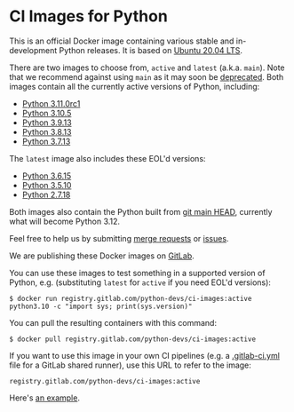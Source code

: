 # CI Images for Python

This is an official Docker image containing various stable and in-development
Python releases.  It is based on [Ubuntu 20.04 LTS](http://releases.ubuntu.com/20.04/).

There are two images to choose from, `active` and `latest` (a.k.a. `main`).
Note that we recommend against using `main` as it may soon be
[deprecated](https://gitlab.com/python-devs/ci-images/-/issues/20).
Both images contain all the currently active versions of Python, including:

<!---
It would be great if we could create this list dynamically, since it's the
we already auto-detect the active versions from the git tags.
--->

* [Python 3.11.0rc1](https://www.python.org/downloads/release/python-3110rc1/)
* [Python 3.10.5](https://www.python.org/downloads/release/python-3105/)
* [Python 3.9.13](https://www.python.org/downloads/release/python-3913/)
* [Python 3.8.13](https://www.python.org/downloads/release/python-3813/)
* [Python 3.7.13](https://www.python.org/downloads/release/python-3713/)

The `latest` image also includes these EOL'd versions:

* [Python 3.6.15](https://www.python.org/downloads/release/python-3615/)
* [Python 3.5.10](https://www.python.org/downloads/release/python-3510/)
* [Python 2.7.18](https://www.python.org/downloads/release/python-2718/)

Both images also contain the Python built from [git main
HEAD](https://github.com/python/cpython/tree/main), currently what will become
Python 3.12.

Feel free to help us by submitting
[merge requests](https://gitlab.com/python-devs/ci-images/merge_requests) or
[issues](https://gitlab.com/python-devs/ci-images/issues).

We are publishing these Docker images on
[GitLab](https://gitlab.com/python-devs/ci-images/container_registry).

You can use these images to test something in a supported version of Python,
e.g. (substituting `latest` for `active` if you need EOL'd versions):

```
$ docker run registry.gitlab.com/python-devs/ci-images:active python3.10 -c "import sys; print(sys.version)"
```

You can pull the resulting containers with this command:

```
$ docker pull registry.gitlab.com/python-devs/ci-images:active
```

If you want to use this image in your own CI pipelines (e.g. a
[.gitlab-ci.yml](https://gitlab.com/help/ci/yaml/README.md) file for a GitLab
shared runner), use this URL to refer to the image:

```
registry.gitlab.com/python-devs/ci-images:active
```

Here's [an example](https://gitlab.com/warsaw/flufl.lock/-/blob/main/.gitlab-ci.yml).
